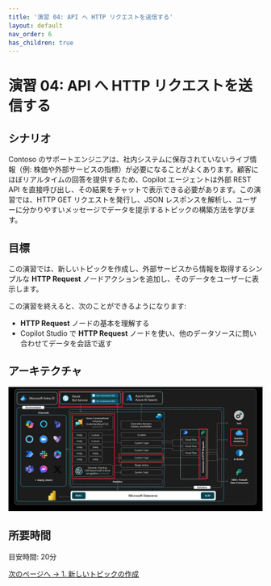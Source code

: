 ```yaml
---
title: '演習 04: API へ HTTP リクエストを送信する'
layout: default
nav_order: 6
has_children: true
---
```


# 演習 04: API へ HTTP リクエストを送信する
 
## シナリオ

Contoso のサポートエンジニアは、社内システムに保存されていないライブ情報（例: 株価や外部サービスの指標）が必要になることがよくあります。顧客にほぼリアルタイムの回答を提供するため、Copilot エージェントは外部 REST API を直接呼び出し、その結果をチャットで表示できる必要があります。この演習では、HTTP GET リクエストを発行し、JSON レスポンスを解析し、ユーザーに分かりやすいメッセージでデータを提示するトピックの構築方法を学びます。

## 目標

この演習では、新しいトピックを作成し、外部サービスから情報を取得するシンプルな **HTTP Request** ノードアクションを追加し、そのデータをユーザーに表示します。

この演習を終えると、次のことができるようになります:

- **HTTP Request** ノードの基本を理解する
- Copilot Studio で **HTTP Request** ノードを使い、他のデータソースに問い合わせてデータを会話で返す

## アーキテクチャ

![ul0hkh0e.jpg](../../media/ul0hkh0e.jpg)

## 所要時間

目安時間: 20分

[次のページへ → 1. 新しいトピックの作成](0402.md)